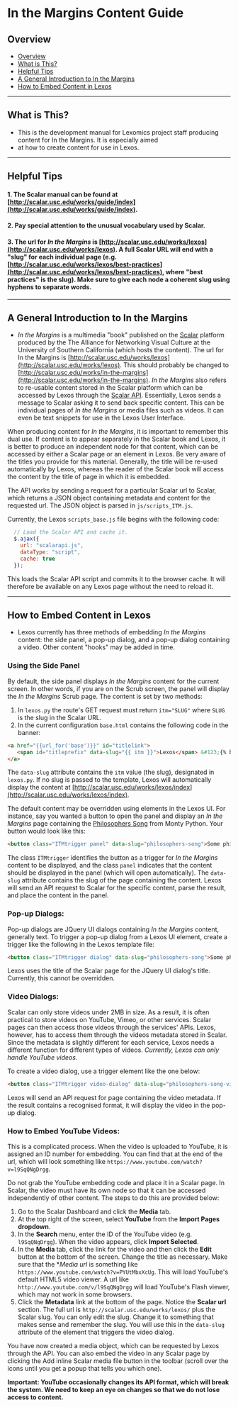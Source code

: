 # In the Margins Content Guide


## <a name='overview'></a> Overview
* [Overview](#overview)
* [What is This?](#this)
* [Helpful Tips](#tip)
* [A General Introduction to In the Margins](#intro)
* [How to Embed Content in Lexos](#howto)

---


## <a name='this'></a> What is This?
* This is the development manual for Lexomics project staff producing content for In the Margins. It is especially aimed 
* at how to create content for use in Lexos.

---


## <a name='tip'></a> Helpful Tips
#### 1. The Scalar manual can be found at [http://scalar.usc.edu/works/guide/index](http://scalar.usc.edu/works/guide/index).
#### 2. Pay special attention to the unusual vocabulary used by Scalar.
#### 3. The url for *In the Margins* is [http://scalar.usc.edu/works/lexos](http://scalar.usc.edu/works/lexos). A full Scalar URL will end with a "slug" for each individual page (e.g. [http://scalar.usc.edu/works/lexos/best-practices](http://scalar.usc.edu/works/lexos/best-practices), where "best practices" is the slug). Make sure to give each node a coherent slug using hyphens to separate words.

---


## <a name='intro'></a> A General Introduction to In the Margins
* *In the Margins* is a multimedia "book" published on the [Scalar](http://scalar.usc.edu/) platform produced by the The Alliance for Networking Visual Culture at the University of Southern California (which hosts the content). The url for In the Margins is [http://scalar.usc.edu/works/lexos](http://scalar.usc.edu/works/lexos). This should probably be changed to [http://scalar.usc.edu/works/in-the-margins](http://scalar.usc.edu/works/in-the-margins). *In the Margins* also refers to re-usable content stored in the Scalar platform which can be accessed by Lexos through the [Scalar API](http://scalar.usc.edu/features/open-api/). Essentially, Lexos sends a message to Scalar asking it to send back specific content. This can be individual pages of *In the Margins* or media files such as videos. It can even be text snippets for use in the Lexos User Interface.

When producing content for *In the Margins*, it is important to remember this dual use. If content is to appear separately in the Scalar book and Lexos, it is better to produce an independent node for that content, which can be accessed by either a Scalar page or an element in Lexos. Be very aware of the titles you provide for this material. Generally, the title will be re-used automatically by Lexos, whereas the reader of the Scalar book will access the content by the title of page in which it is embedded.

The API works by sending a request for a particular Scalar url to Scalar, which returns a JSON object containing metadata and content for the requested url. The JSON object is parsed in `js/scripts_ITM.js`.

Currently, the Lexos `scripts_base.js` file begins with the following code:

```Javascript
  // Load the Scalar API and cache it.
  $.ajax({
    url: "scalarapi.js",
    dataType: "script",
    cache: true
  });
```

This loads the Scalar API script and commits it to the browser cache. It will therefore be available on any Lexos page without the need to reload it.

---


## <a name='howto'></a> How to Embed Content in Lexos

* Lexos currently has three methods of embedding *In the Margins* content: the side panel, a pop-up dialog, and a pop-up dialog containing a video. Other content "hooks" may be added in time.

### Using the Side Panel
By default, the side panel displays *In the Margins* content for the current screen. In other words, if you are on the Scrub screen, the panel will display the *In the Margins* Scrub page. The content is set by two methods:

1. In `lexos.py` the route's GET request must return `itm="SLUG"` where `SLUG` is the slug in the Scalar URL.
2. In the current configuration `base.html` contains the following code in the banner:

```html
<a href="{{url_for('base')}}" id="titlelink">
   <span id="titleprefix" data-slug="{{ itm }}">Lexos</span> &#123;{% block title %}{% endblock %}&#125;
</a>
```

The `data-slug` attribute contains the `itm` value (the slug), designated in `lexos.py`. If no slug is passed to the template, Lexos will automatically display the content at [http://scalar.usc.edu/works/lexos/index](http://scalar.usc.edu/works/lexos/index).

The default content may be overridden using elements in the Lexos UI. For instance, say you wanted a button to open the panel and display an *In the Margins* page containing the [Philosophers Song](http://www.metrolyrics.com/the-philosophers-song-lyrics-monty-python.html) from Monty Python. Your button would look like this:

```html
<button class="ITMtrigger panel" data-slug="philosophers-song">Some philosophy</button>
```

The class `ITMtrigger` identifies the button as a trigger for *In the Margins* content to be displayed, and the class `panel` indicates that the content should be displayed in the panel (which will open automatically). The `data-slug` attribute contains the slug of the page containing the content. Lexos will send an API request to Scalar for the specific content, parse the result, and place the content in the panel.

### Pop-up Dialogs:

Pop-up dialogs are JQuery UI dialogs containing *In the Margins* content, generally text. To trigger a pop-up dialog from a Lexos UI element, create a trigger like the following in the Lexos template file:

```html
<button class="ITMtrigger dialog" data-slug="philosophers-song">Some philosophy</button>
```

Lexos uses the title of the Scalar page for the JQuery UI dialog's title. Currently, this cannot be overridden.

### Video Dialogs:

Scalar can only store videos under 2MB in size. As a result, it is often practical to store videos on YouTube, Vimeo, or other services. Scalar pages can then access those videos through the services' APIs. Lexos, however, has to access them through the videos metadata stored in Scalar. Since the metadata is slightly different for each service, Lexos needs a different function for different types of videos. *Currently, Lexos can only handle YouTube videos.*

To create a video dialog, use a trigger element like the one below:

```html
<button class="ITMtrigger video-dialog" data-slug="philosophers-song-video">Watch the Video</button>
```

Lexos will send an API request for page containing the video metadata. If the result contains a recognised format, it will display the video in the pop-up dialog.

### How to Embed YouTube Videos:

This is a complicated process. When the video is uploaded to YouTube, it is assigned an ID number for embedding. You can find that at the end of the url, which will look something like `https://www.youtube.com/watch?v=l9SqQNgDrgg`.

Do not grab the YouTube embedding code and place it in a Scalar page. In Scalar, the video must have its own node so that it can be accessed independently of other content. The steps to do this are provided below:

1. Go to the Scalar Dashboard and click the **Media** tab.
2. At the top right of the screen, select **YouTube** from the **Import Pages dropdown**.
3. In the **Search** menu, enter the ID of the YouTube video (e.g. `l9SqQNgDrgg`). When the video appears, click **Import Selected**.
4. In the **Media** tab, click the link for the video and then click the **Edit** button at the bottom of the screen. Change the title as necessary. Make sure that the **Media url* is something like `https://www.youtube.com/watch?v=PYUtMbxXcUg`. This will load YouTube's default HTML5 video viewer. A url like `http://www.youtube.com/v/l9SqQNgDrgg` will load YouTube's Flash viewer, which may not work in some browsers.
5. Click the **Metadata** link at the bottom of the page. Notice the **Scalar url** section. The full url is `http://scalar.usc.edu/works/lexos/` plus the Scalar slug. You can only edit the slug. Change it to something that makes sense and remember the slug. You will use this in the `data-slug` attribute of the element that triggers the video dialog.

You have now created a media object, which can be requested by Lexos through the API. You can also embed the video in any Scalar page by clicking the Add inline Scalar media file button in the toolbar (scroll over the icons until you get a popup that tells you which one).

**Important: YouTube occasionally changes its API format, which will break the system. We need to keep an eye on changes so that we do not lose access to content.**